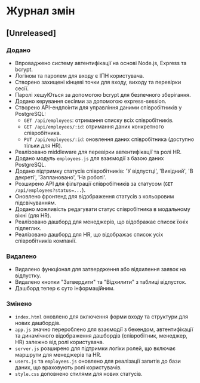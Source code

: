 # Журнал змін

## [Unreleased]

### Додано

- Впроваджено систему автентифікації на основі Node.js, Express та bcrypt.
- Логіном та паролем для входу є ІПН користувача.
- Створено захищені кінцеві точки для входу, виходу та перевірки сесії.
- Паролі хешуЮться за допомогою bcrypt для безпечного зберігання.
- Додано керування сесіями за допомогою express-session.
- Створено API-ендпоінти для управління даними співробітників у PostgreSQL:
  - `GET /api/employees`: отримання списку всіх співробітників.
  - `GET /api/employees/:id`: отримання даних конкретного співробітника.
  - `PUT /api/employees/:id`: оновлення даних співробітника (доступно тільки для HR).
- Реалізовано middleware для перевірки автентифікації та ролі HR.
- Додано модуль `employees.js` для взаємодії з базою даних PostgreSQL.
- Додано підтримку статусів співробітників: 'У відпустці', 'Вихідний', 'В декреті', 'Заплановано', 'На роботі'.
- Розширено API для фільтрації співробітників за статусом (`GET /api/employees?status=...`).
- Оновлено фронтенд для відображення статусів з кольоровим підсвічуванням.
- Додано можливість редагувати статус співробітника в модальному вікні (для HR).
- Реалізовано дашборд для менеджерів, що відображає список їхніх підлеглих.
- Реалізовано дашборд для HR, що відображає список усіх співробітників компанії.

### Видалено

- Видалено функціонал для затвердження або відхилення заявок на відпустку.
- Видалено кнопки "Затвердити" та "Відхилити" з таблиці відпусток.
- Дашборд тепер є суто інформаційним.

### Змінено

- `index.html` оновлено для включення форми входу та структури для нових дашбордів.
- `app.js` значно перероблено для взаємодії з бекендом, автентифікації та динамічного відображення дашбордів (співробітник, менеджер, HR) залежно від ролі користувача.
- `server.js` розширено для підтримки логіки ролей, що включає маршрути для менеджерів та HR.
- `users.js` та `employees.js` оновлено для реалізації запитів до бази даних, що враховують ролі користувачів.
- `style.css` доповнено стилями для нових статусів.
